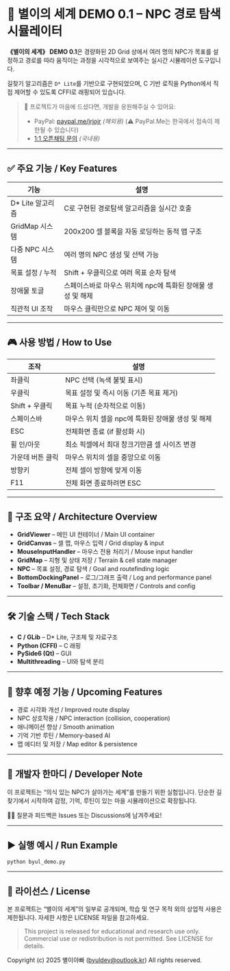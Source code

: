 # 🌟 별이의 세계 DEMO 0.1 – NPC 경로 탐색 시뮬레이터

**《별이의 세계》 DEMO 0.1**은 경량화된 2D Grid 상에서
여러 명의 NPC가 목표를 설정하고 경로를 따라 움직이는 과정을
시각적으로 보여주는 실시간 시뮬레이션 도구입니다.

길찾기 알고리즘은 `D* Lite`를 기반으로 구현되었으며,
C 기반 로직을 Python에서 직접 제어할 수 있도록 CFFI로 래핑되어 있습니다.

> 💖 프로젝트가 마음에 드셨다면, 개발을 응원해주실 수 있어요:
>
> * PayPal: [paypal.me/jrjojr](https://paypal.me/jrjojr) *(해외용)*
>   (⚠️ PayPal.Me는 한국에서 접속이 제한될 수 있습니다)
> * [1:1 오픈채팅 문의](https://open.kakao.com/o/sLOqfCCh) *(국내용)*

---

## ✅ 주요 기능 / Key Features

| 기능            | 설명                                  |
| ------------- | ----------------------------------- |
| D\* Lite 알고리즘 | C로 구현된 경로탐색 알고리즘을 실시간 호출            |
| GridMap 시스템   | 200x200 셀 블록을 자동 로딩하는 동적 맵 구조       |
| 다중 NPC 시스템    | 여러 명의 NPC 생성 및 선택 가능                |
| 목표 설정 / 누적    | Shift + 우클릭으로 여러 목표 순차 탐색           |
| 장애물 토글        | 스페이스바로 마우스 위치에 npc에 특화된 장애물 생성 및 해제 |
| 직관적 UI 조작     | 마우스 클릭만으로 NPC 제어 및 이동               |

---

## 🎮 사용 방법 / How to Use

| 조작          | 설명                             |
| ----------- | ------------------------------ |
| 좌클릭         | NPC 선택 (녹색 불빛 표시)              |
| 우클릭         | 목표 설정 및 즉시 이동 (기존 목표 제거)       |
| Shift + 우클릭 | 목표 누적 (순차적으로 이동)               |
| 스페이스바       | 마우스 위치 셀을 npc에 특화된 장애물 생성 및 해제 |
| ESC         | 전체화면 종료 (if 활성화 시)             |
| 휠 인/아웃      | 최소 픽셀에서 최대 창크기만큼 셀 사이즈 변경      |
| 가운데 버튼 클릭   | 마우스 위치의 셀을 중앙으로 이동             |
| 방향키         | 전체 셀이 방향에 맞게 이동                |
| F11         | 전체 화면 종료하려면 ESC                |

---

## 🧩 구조 요약 / Architecture Overview

* **GridViewer** – 메인 UI 컨테이너 / Main UI container
* **GridCanvas** – 셀 맵, 마우스 입력 / Grid display & input
* **MouseInputHandler** – 마우스 전용 처리기 / Mouse input handler
* **GridMap** – 지형 및 상태 저장 / Terrain & cell state manager
* **NPC** – 목표 설정, 경로 탐색 / Goal and routefinding logic
* **BottomDockingPanel** – 로그/그래프 출력 / Log and performance panel
* **Toolbar / MenuBar** – 설정, 초기화, 전체화면 / Controls and config

---

## 🛠 기술 스택 / Tech Stack

* **C / GLib** – D\* Lite, 구조체 및 자료구조
* **Python (CFFI)** – C 래핑
* **PySide6 (Qt)** – GUI
* **Multithreading** – UI와 탐색 분리

---

## 🔮 향후 예정 기능 / Upcoming Features

* 경로 시각화 개선 / Improved route display
* NPC 상호작용 / NPC interaction (collision, cooperation)
* 애니메이션 향상 / Smooth animation
* 기억 기반 루틴 / Memory-based AI
* 맵 에디터 및 저장 / Map editor & persistence

---

## 💬 개발자 한마디 / Developer Note

이 프로젝트는 “의식 있는 NPC가 살아가는 세계”를 만들기 위한 실험입니다.
단순한 길찾기에서 시작하여 감정, 기억, 루틴이 있는 마을 시뮬레이션으로 확장됩니다.

🙋‍♂️ 질문과 피드백은 Issues 또는 Discussions에 남겨주세요!

---

## ▶️ 실행 예시 / Run Example

```bash
python byul_demo.py
```

---

## 📄 라이선스 / License

본 프로젝트는 “별이의 세계”의 일부로 공개되며,
학습 및 연구 목적 외의 상업적 사용은 제한됩니다.
자세한 사항은 LICENSE 파일을 참고하세요.

> This project is released for educational and research use only.
> Commercial use or redistribution is not permitted. See LICENSE for details.

Copyright (c) 2025 별이아빠 ([byuldev@outlook.kr](mailto:byuldev@outlook.kr))
All rights reserved.
